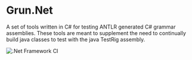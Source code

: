 # Grun.Net

A set of tools written in C# for testing ANTLR generated C# grammar assemblies. 
These tools are meant to supplement the need to continually build java classes to test with the java TestRig assembly.

![.Net Framework CI](https://github.com/wiredwiz/Grun.Net/workflows/.Net%20Framework%20CI/badge.svg)